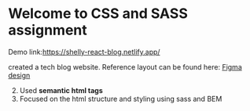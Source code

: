 # Welcome to CSS and SASS assignment
Demo link:https://shelly-react-blog.netlify.app/

created a tech blog website. Reference layout can be found here: [Figma design](https://www.figma.com/file/fyN3JrM4xQQJpD7TWwvmTg/frame?node-id=0%3A1)



2. Used **semantic html tags** 
3. Focused on the html structure and styling using sass and BEM
